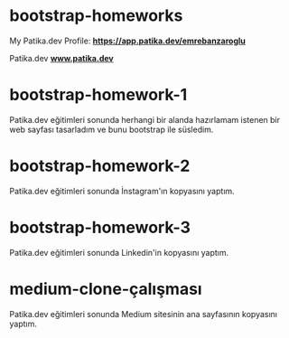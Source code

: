# bootstrap-homeworks
My Patika.dev Profile: **https://app.patika.dev/emrebanzaroglu**

Patika.dev **www.patika.dev** 

# bootstrap-homework-1
Patika.dev eğitimleri sonunda herhangi bir alanda hazırlamam istenen bir web sayfası tasarladım ve bunu bootstrap ile süsledim.

# bootstrap-homework-2
Patika.dev eğitimleri sonunda İnstagram'ın kopyasını yaptım.

# bootstrap-homework-3
Patika.dev eğitimleri sonunda Linkedin'in kopyasını yaptım.

# medium-clone-çalışması
Patika.dev eğitimleri sonunda Medium sitesinin ana sayfasının kopyasını yaptım.
